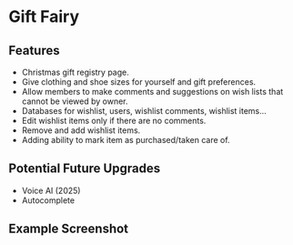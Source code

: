 # Gift Fairy

## Features
* Christmas gift registry page.
* Give clothing and shoe sizes for yourself and gift preferences.
* Allow members to make comments and suggestions on wish lists that cannot be viewed by owner.
* Databases for wishlist, users, wishlist comments, wishlist items...
* Edit wishlist items only if there are no comments.
* Remove and add wishlist items.
* Adding ability to mark item as purchased/taken care of.

## Potential Future Upgrades
* Voice AI (2025)
* Autocomplete

## Example Screenshot

